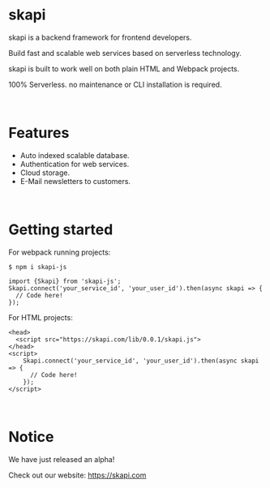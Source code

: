 # skapi

skapi is a backend framework for frontend developers.

Build fast and scalable web services based on serverless technology.

skapi is built to work well on both plain HTML and Webpack projects.

100% Serverless. no maintenance or CLI installation is required.

<br>

# Features
- Auto indexed scalable database.
- Authentication for web services.
- Cloud storage.
- E-Mail newsletters to customers.

<br>
 
# Getting started

For webpack running projects:
```
$ npm i skapi-js
```

```
import {Skapi} from 'skapi-js';
Skapi.connect('your_service_id', 'your_user_id').then(async skapi => {
  // Code here!
});
```

For HTML projects:
```
<head>
  <script src="https://skapi.com/lib/0.0.1/skapi.js">
</head>
<script>
    Skapi.connect('your_service_id', 'your_user_id').then(async skapi => {
      // Code here!
    });
</script>
```

<br>

# Notice

We have just released an alpha!

Check out our website: https://skapi.com
